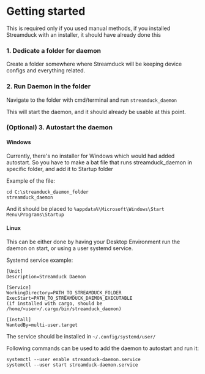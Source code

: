 # Getting started
This is required only if you used manual methods, if you installed Streamduck with an installer, it should have already done this

### 1. Dedicate a folder for daemon
Create a folder somewhere where Streamduck will be keeping device configs and everything related.

### 2. Run Daemon in the folder
Navigate to the folder with cmd/terminal and run `streamduck_daemon`

This will start the daemon, and it should already be usable at this point.

### (Optional) 3. Autostart the daemon

#### Windows

Currently, there's no installer for Windows which would had added autostart. So you have to make a bat file that runs streamduck_daemon in specific folder, and add it to Startup folder

Example of the file:
```
cd C:\streamduck_daemon_folder
streamduck_daemon
```

And it should be placed to `%appdata%\Microsoft\Windows\Start Menu\Programs\Startup`


#### Linux
This can be either done by having your Desktop Environment run the daemon on start, or using a user systemd service.

Systemd service example:
```
[Unit]
Description=Streamduck Daemon

[Service]
WorkingDirectory=PATH_TO_STREAMDUCK_FOLDER
ExecStart=PATH_TO_STREAMDUCK_DAEMON_EXECUTABLE
(if installed with cargo, should be /home/<user>/.cargo/bin/streamduck_daemon)

[Install]
WantedBy=multi-user.target
```
The service should be installed in `~/.config/systemd/user/`

Following commands can be used to add the daemon to autostart and run it:
```
systemctl --user enable streamduck-daemon.service
systemctl --user start streamduck-daemon.service
```